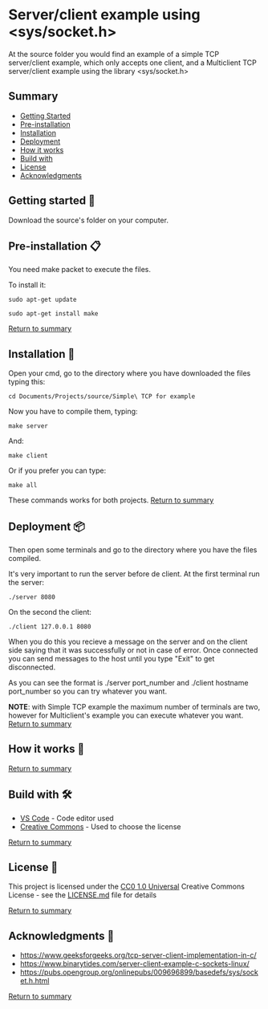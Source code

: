 # Server/client example using <sys/socket.h>
At the source folder you would find an example of a simple TCP server/client example, which only accepts one client, and a Multiclient TCP server/client example using the library <sys/socket.h>

## Summary

- [Getting Started](#getting-started-)
- [Pre-installation](#pre-installation-)
- [Installation](#installation-)
- [Deployment](#deployment-)
- [How it works](#how-it-works-) 
- [Build with](#build-with-)
- [License](#license-)
- [Acknowledgments](#acknowledgments-)

## Getting started 🚀

Download the source's folder on your computer.

## Pre-installation 📋

You need make packet to execute the files.

To install it:
```
sudo apt-get update
```
```
sudo apt-get install make
```
[Return to summary](#summary)

## Installation 🔧

Open your cmd, go to the directory where you have downloaded the files typing this:

```
cd Documents/Projects/source/Simple\ TCP for example
```
Now you have to compile them, typing:
```
make server
```
And:
```
make client
```
Or if you prefer you can type:
```
make all
```
These commands works for both projects.
[Return to summary](#summary)

## Deployment 📦

Then open some terminals and go to the directory where you have the files compiled.

It's very important to run the server before de client. At the first terminal run the server:
```
./server 8080
```
On the second the client:
```
./client 127.0.0.1 8080
```
When you do this you recieve a message on the server and on the client side saying that it was successfully or not in case of error.
Once connected you can send messages to the host until you type "Exit" to get disconnected.

As you can see the format is ./server port_number and ./client hostname port_number so you can try whatever you want.

**NOTE**: with Simple TCP example the maximum number of terminals are two, however for Multiclient's example you can execute whatever you want.
[Return to summary](#summary)

## How it works 🔨


[Return to summary](#summary)

## Build with 🛠️

* [VS Code](https://code.visualstudio.com/) - Code editor used
* [Creative Commons](https://creativecommons.org/) - Used to choose the license

[Return to summary](#summary)

## License 📄

This project is licensed under the [CC0 1.0 Universal](LICENSE.md)
Creative Commons License - see the [LICENSE.md](LICENSE.md) file for
details

[Return to summary](#summary)

## Acknowledgments 📢
* https://www.geeksforgeeks.org/tcp-server-client-implementation-in-c/
* https://www.binarytides.com/server-client-example-c-sockets-linux/
* https://pubs.opengroup.org/onlinepubs/009696899/basedefs/sys/socket.h.html

[Return to summary](#summary)




